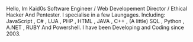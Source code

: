 Hello, Im Kaid0s Software Engineer / Web Developement Director / Ethical Hacker And Pentester.
I specialise in a few Laungages.  Including: JavaScript , C# , LUA , PHP , HTML , JAVA , C++ , (A little) SQL , Python , A.NET , RUBY And Powershell.
I have been Developing and Coding since 2003.


